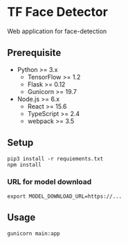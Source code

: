 # TF Face Detector

Web application for face-detection


## Prerequisite

- Python >= 3.x
  - TensorFlow >= 1.2
  - Flask >= 0.12
  - Gunicorn >= 19.7
- Node.js >= 6.x
  - React >= 15.6
  - TypeScript >= 2.4
  - webpack >= 3.5


## Setup

```
pip3 install -r requiements.txt
npm install
```

### URL for model download 

```
export MODEL_DOWNLOAD_URL=https://...
```


## Usage

```
gunicorn main:app
```
